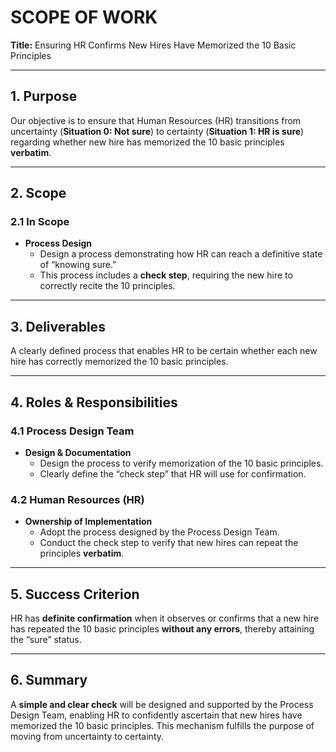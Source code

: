 # SCOPE OF WORK

**Title:** Ensuring HR Confirms New Hires Have Memorized the 10 Basic Principles

---

## 1. Purpose
Our objective is to ensure that Human Resources (HR) transitions from uncertainty (**Situation 0: Not sure**) to certainty (**Situation 1: HR is sure**) regarding whether new hire has memorized the 10 basic principles **verbatim**.

---

## 2. Scope

### 2.1 In Scope
- **Process Design**  
  - Design a process demonstrating how HR can reach a definitive state of “knowing sure.”  
  - This process includes a **check step**, requiring the new hire to correctly recite the 10 principles.

---

## 3. Deliverables
A clearly defined process that enables HR to be certain whether each new hire has correctly memorized the 10 basic principles.

---

## 4. Roles & Responsibilities

### 4.1 Process Design Team
- **Design & Documentation**  
  - Design the process to verify memorization of the 10 basic principles.  
  - Clearly define the “check step” that HR will use for confirmation.

### 4.2 Human Resources (HR)
- **Ownership of Implementation**  
  - Adopt the process designed by the Process Design Team.  
  - Conduct the check step to verify that new hires can repeat the principles **verbatim**.

---

## 5. Success Criterion
HR has **definite confirmation** when it observes or confirms that a new hire has repeated the 10 basic principles **without any errors**, thereby attaining the “sure” status.

---


## 6. Summary
A **simple and clear check** will be designed and supported by the Process Design Team, enabling HR to confidently ascertain that new hires have memorized the 10 basic principles. This mechanism fulfills the purpose of moving from uncertainty to certainty.
